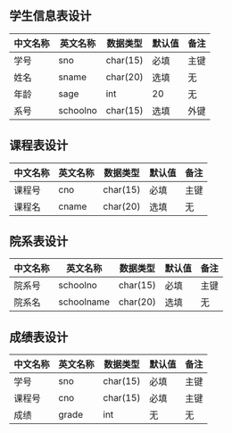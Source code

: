 
## 学生信息表设计

| 中文名称 | 英文名称 | 数据类型 | 默认值 | 备注 |
|---------|---------|---------|-------|-----|
| 学号 | sno | char(15) | 必填 | 主键 |
| 姓名 | sname | char(20) | 选填 | 无 |
| 年龄 | sage | int | 20 | 无 |
| 系号 | schoolno | char(15) | 选填 | 外键 |

## 课程表设计

| 中文名称 | 英文名称 | 数据类型 | 默认值 | 备注 |
|---------|---------|---------|-------|-----|
| 课程号 | cno | char(15) | 必填 | 主键 |
| 课程名 | cname | char(20) | 选填 | 无 |

## 院系表设计

| 中文名称 | 英文名称 | 数据类型 | 默认值 | 备注 |
|---------|---------|---------|-------|-----|
| 院系号 | schoolno | char(15) | 必填 | 主键 |
| 院系名 | schoolname | char(20) | 选填 | 无 |

## 成绩表设计

| 中文名称 | 英文名称 | 数据类型 | 默认值 | 备注 |
|---------|---------|---------|-------|-----|
| 学号 | sno | char(15) | 必填 | 主键 |
| 课程号 | cno | char(15) | 必填 | 主键 |
| 成绩 | grade | int | 无 | 无 |

